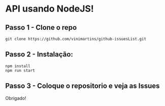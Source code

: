 # API usando NodeJS!

## Passo 1 - Clone o repo

````
git clone https://github.com/vinimartins/github-issuesList.git
````
## Passo 2 - Instalação:

````
npm install
npm run start
````
## Passo 3 - Coloque o repositorio e veja as Issues

Obrigado!
